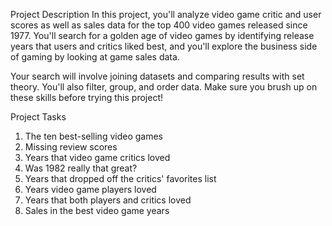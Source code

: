 Project Description
In this project, you'll analyze video game critic and user scores as well as sales data for the top 400 video games released since 1977. You'll search for a golden age of video games by identifying release years that users and critics liked best, and you'll explore the business side of gaming by looking at game sales data.

Your search will involve joining datasets and comparing results with set theory. You'll also filter, group, and order data. Make sure you brush up on these skills before trying this project!

Project Tasks
1. The ten best-selling video games
2. Missing review scores
3. Years that video game critics loved
4. Was 1982 really that great?
5. Years that dropped off the critics' favorites list
6. Years video game players loved
7. Years that both players and critics loved
8. Sales in the best video game years
